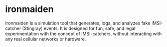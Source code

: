 # ironmaiden
Ironmaiden is a simulation tool that generates, logs, and analyzes fake IMSI-catcher (Stingray) events. It is designed for fun, safe, and legal experimentation with the concept of IMSI-catchers, without interacting with any real cellular networks or hardware.
